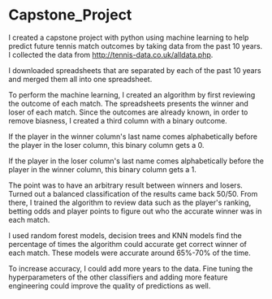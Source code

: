 # Capstone_Project

I created a capstone project with python using machine learning to help predict future tennis match outcomes by taking data from the past 10 years. 
I collected the data from http://tennis-data.co.uk/alldata.php. 

I downloaded spreadsheets that are separated by each of the past 10 years and merged them all into one 
spreadsheet.

To perform the machine learning, I created an algorithm by first reviewing the outcome of each match. The spreadsheets presents the winner and loser of each match. 
Since the outcomes are already known, in order to remove biasness, I created a third column with a binary outcome.

If the player in the winner column's last name comes alphabetically before the player in the loser column, this binary column gets a 0.

If the player in the loser column's last name comes alphabetically before the player in the winner column, this binary column gets a 1.

The point was to have an arbitrary result between winners and losers. Turned out a balanced classification of the results came back 50/50. From there, I trained the
algorithm to review data such as the player's ranking, betting odds and player points to figure out who the accurate winner was in each match.

I used random forest models, decision trees and KNN models find the percentage of times the algorithm could accurate get correct winner of each match. These models
were accurate around 65%-70% of the time. 

To increase accuracy, I could add more years to the data. Fine tuning the hyperparameters of the other classifiers and adding more feature engineering could improve
the quality of predictions as well.

